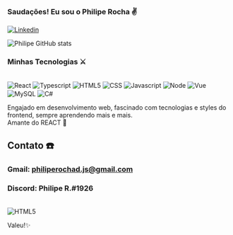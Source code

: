 ### Saudações! Eu sou o Philipe Rocha ✌️

[![Linkedin](https://img.shields.io/badge/LinkedIn-0077B5?style=for-the-badge&logo=linkedin&logoColor=white)](https://www.linkedin.com/in/philipe-rocha-0684021b2/)

![Philipe GitHub stats](https://github-readme-stats.vercel.app/api?username=PhilipeRocha&show_icons=true&theme=merko)

### Minhas Tecnologias ⚔️
<div style="display: inline-block"><br/>
    <img align="center" src="https://img.shields.io/badge/React-20232A?style=for-the-badge&logo=react&logoColor=61DAFB" alt="React">
    <img align="center" src="https://img.shields.io/badge/TypeScript-007ACC?style=for-the-badge&logo=typescript&logoColor=white" alt="Typescript">
    <img align="center" src="https://img.shields.io/badge/HTML5-E34F26?style=for-the-badge&logo=html5&logoColor=white" alt="HTML5">
    <img align="center" src="https://img.shields.io/badge/CSS-239120?&style=for-the-badge&logo=css3&logoColor=white" alt="CSS">
    <img align="center" src="https://img.shields.io/badge/JavaScript-F7DF1E?style=for-the-badge&logo=javascript&logoColor=black" alt="Javascript">
    <img align="center" src="https://img.shields.io/badge/Node.js-43853D?style=for-the-badge&logo=node.js&logoColor=white" alt="Node">
    <img align="center" src="https://img.shields.io/badge/Vue.js-35495E?style=for-the-badge&logo=vue.js&logoColor=4FC08D" alt="Vue">
    <img align="center" src="https://img.shields.io/badge/MySQL-00000F?style=for-the-badge&logo=mysql&logoColor=white" alt="MySQL">
    <img align="center" src="https://img.shields.io/badge/C%23-239120?style=for-the-badge&logo=c-sharp&logoColor=white" alt="C#">
</div><br />

Engajado em desenvolvimento web, fascinado com tecnologias e styles do frontend, sempre aprendendo mais e mais. <br/>
Amante do REACT 💚

## Contato ☎️

### Gmail: philiperochad.js@gmail.com
### Discord: Philipe R.#1926


<div style="display: inline-block"><br/>
    <img align="center" src="https://th.bing.com/th/id/R.b7c74a5a88202c0bf60b73e94456648c?rik=NvmcGxEmBt4ucg&riu=http%3a%2f%2fvignette3.wikia.nocookie.net%2fleagueoflegends%2fimages%2ff%2ff1%2fMordekaiser_Render.png&ehk=L%2bAkLbOKjKUu3RFeJ5Kq1%2fD08l7gxTa8Q3JfAtj8NpQ%3d&risl=&pid=ImgRaw&r=0" alt="HTML5">
</div><br />

Valeu!✨





